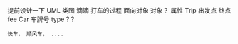提前设计一下 UML 类图
滴滴 打车的过程
面向对象 对象？ 属性
    Trip
     出发点
     终点
     fee
    Car 
     车牌号
     type ? ?
            
    快车， 顺风车， ....
